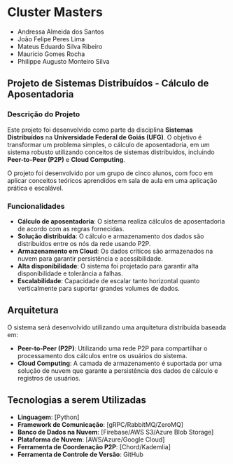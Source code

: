 # Cluster Masters

* Andressa Almeida dos Santos
* João Felipe Peres Lima
* Mateus Eduardo Silva Ribeiro
* Mauricio Gomes Rocha
* Philippe Augusto Monteiro Silva 

## Projeto de Sistemas Distribuídos - Cálculo de Aposentadoria

### Descrição do Projeto

Este projeto foi desenvolvido como parte da disciplina **Sistemas Distribuídos** na **Universidade Federal de Goiás (UFG)**. O objetivo é transformar um problema simples, o cálculo de aposentadoria, em um sistema robusto utilizando conceitos de sistemas distribuídos, incluindo **Peer-to-Peer (P2P)** e **Cloud Computing**.

O projeto foi desenvolvido por um grupo de cinco alunos, com foco em aplicar conceitos teóricos aprendidos em sala de aula em uma aplicação prática e escalável.

### Funcionalidades

- **Cálculo de aposentadoria**: O sistema realiza cálculos de aposentadoria de acordo com as regras fornecidas.
- **Solução distribuída**: O cálculo e armazenamento dos dados são distribuídos entre os nós da rede usando P2P.
- **Armazenamento em Cloud**: Os dados críticos são armazenados na nuvem para garantir persistência e acessibilidade.
- **Alta disponibilidade**: O sistema foi projetado para garantir alta disponibilidade e tolerância a falhas.
- **Escalabilidade**: Capacidade de escalar tanto horizontal quanto verticalmente para suportar grandes volumes de dados.

## Arquitetura

O sistema será desenvolvido utilizando uma arquitetura distribuída baseada em:

- **Peer-to-Peer (P2P)**: Utilizando uma rede P2P para compartilhar o processamento dos cálculos entre os usuários do sistema.
- **Cloud Computing**: A camada de armazenamento é suportada por uma solução de nuvem que garante a persistência dos dados de cálculo e registros de usuários.

## Tecnologias a serem Utilizadas

- **Linguagem**: [Python]
- **Framework de Comunicação**: [gRPC/RabbitMQ/ZeroMQ]
- **Banco de Dados na Nuvem**: [Firebase/AWS S3/Azure Blob Storage]
- **Plataforma de Nuvem**: [AWS/Azure/Google Cloud]
- **Ferramenta de Coordenação P2P**: [Chord/Kademlia]
- **Ferramenta de Controle de Versão**: GitHub

